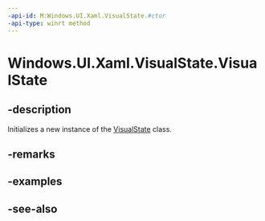 ```yaml
---
-api-id: M:Windows.UI.Xaml.VisualState.#ctor
-api-type: winrt method
---
```


<!-- Method syntax
public VisualState()
-->

# Windows.UI.Xaml.VisualState.VisualState

## -description
Initializes a new instance of the [VisualState](visualstate.md) class.


## -remarks

## -examples

## -see-also
